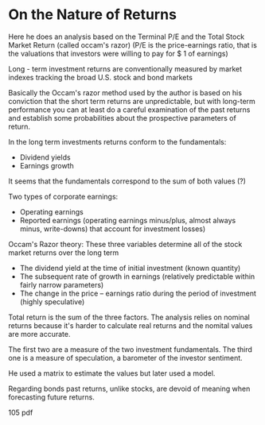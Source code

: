 # On the Nature of Returns

Here he does an analysis based on the Terminal P/E and the Total Stock Market Return (called occam's razor) (P/E is the price-earnings ratio, that is the valuations that investors were willing to pay for $ 1 of earnings)

Long - term investment returns are conventionally measured by market indexes tracking the broad U.S. stock and bond markets

Basically the Occam's razor method used by the author is based on his conviction that the short term returns are unpredictable, but with long-term performance you can at least do a careful examination of the past returns and establish some probabilities about the prospective parameters of return.

In the long term investments returns conform to the fundamentals:

* Dividend yields
* Earnings growth

It seems that the fundamentals correspond to the sum of both values (?)

Two types of corporate earnings:

* Operating earnings
* Reported earnings (operating earnings minus/plus, almost always minus, write-downs) that account for investment losses)

Occam's Razor theory: These three variables determine all of the stock market returns over the long term

* The dividend yield at the time of initial investment (known quantity)
* The subsequent rate of growth in earnings (relatively predictable within fairly narrow parameters)
* The change in the price – earnings ratio during the period of investment (highly speculative)

Total return is the sum of the three factors. The analysis relies on nominal returns because it's harder to calculate real returns and the nomital values are more accurate.

The first two are a measure of the two investment fundamentals. The third one is a measure of speculation, a barometer of the investor sentiment.

He used a matrix to estimate the values but later used a model.

Regarding bonds past returns, unlike stocks, are devoid of meaning when forecasting future returns.

105 pdf
